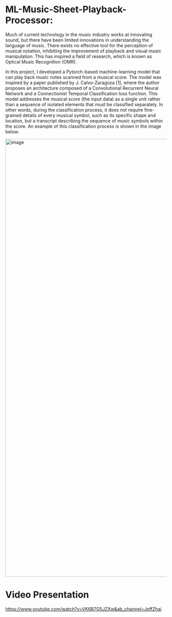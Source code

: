 # ML-Music-Sheet-Playback-Processor: 

Much of current technology in the music industry works at innovating sound, but there have been limited innovations in understanding the language of music. There exists no effective tool for the perception of musical notation, inhibiting the improvement of playback and visual music manipulation. This has inspired a field of research, which is known as Optical Music Recognition (OMR).    

In this project, I developed a Pytorch-based machine-learning model that can play back music notes scanned from a musical score. The model was inspired by a paper published by J. Calvo-Zaragoza [1], where the author proposes an architecture composed of a Convolutional Recurrent Neural Network and a Connectionist Temporal Classification loss function. This model addresses the musical score (the input data) as a single unit rather than a sequence of isolated elements that must be classified separately. In other words, during the classification process, it does not require fine-grained details of every musical symbol, such as its specific shape and location, but a transcript describing the sequence of music symbols within the score. An example of this classification process is shown in the image below.

<img width="1366" alt="image" src="https://user-images.githubusercontent.com/59242538/132778601-4d230215-5304-4d7a-8059-a67b8d6f0767.png">

# Video Presentation 
https://www.youtube.com/watch?v=VK6B7G5JZXw&ab_channel=JeffZhai

